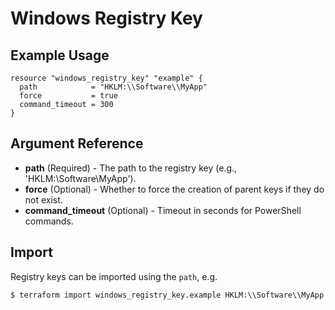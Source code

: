 # Windows Registry Key

## Example Usage

```hcl
resource "windows_registry_key" "example" {
  path            = "HKLM:\\Software\\MyApp"
  force           = true
  command_timeout = 300
}
```

## Argument Reference

- **path** (Required) - The path to the registry key (e.g., 'HKLM:\Software\MyApp').
- **force** (Optional) - Whether to force the creation of parent keys if they do not exist.
- **command_timeout** (Optional) - Timeout in seconds for PowerShell commands.

## Import

Registry keys can be imported using the `path`, e.g.

```shell
$ terraform import windows_registry_key.example HKLM:\\Software\\MyApp
``` 